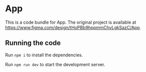 
  # App

  This is a code bundle for App. The original project is available at https://www.figma.com/design/tHoPBb9hppmmChvLgkSazC/App.

  ## Running the code

  Run `npm i` to install the dependencies.

  Run `npm run dev` to start the development server.
  